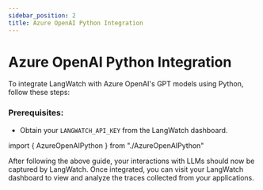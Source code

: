 ```yaml
---
sidebar_position: 2
title: Azure OpenAI Python Integration
---
```


# Azure OpenAI Python Integration

To integrate LangWatch with Azure OpenAI's GPT models using Python, follow these steps:

### Prerequisites:

- Obtain your `LANGWATCH_API_KEY` from the LangWatch dashboard.

import { AzureOpenAIPython } from "./AzureOpenAIPython"

<AzureOpenAIPython />

After following the above guide, your interactions with LLMs should now
be captured by LangWatch. Once integrated, you can visit your LangWatch
dashboard to view and analyze the traces collected from your
applications.